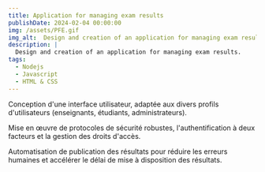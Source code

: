 ```yaml
---
title: Application for managing exam results
publishDate: 2024-02-04 00:00:00
img: /assets/PFE.gif
img_alt:  Design and creation of an application for managing exam results.
description: |
  Design and creation of an application for managing exam results.
tags:
  - Nodejs
  - Javascript
  - HTML & CSS
---
```


Conception d'une interface utilisateur, adaptée aux divers profils d'utilisateurs (enseignants, étudiants, administrateurs).

Mise en œuvre de protocoles de sécurité robustes, l'authentification à deux facteurs et la gestion des droits d'accès. 

Automatisation de publication des résultats pour réduire les erreurs humaines et accélérer le délai de mise à disposition des résultats.